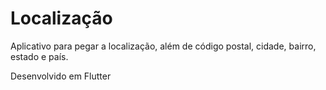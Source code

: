 # Localização 

Aplicativo para pegar a localização, além de código postal, cidade, bairro, estado e país.

Desenvolvido em Flutter
